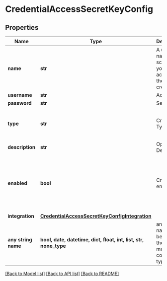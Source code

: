 # CredentialAccessSecretKeyConfig


## Properties
Name | Type | Description | Notes
------------ | ------------- | ------------- | -------------
**name** | **str** | A unique name scoped to your account for the credential | 
**username** | **str** | Access Key | 
**password** | **str** | Secret Key | 
**type** | **str** | Credential Type Code | defaults to "access-key-secret"
**description** | **str** | Optional Description | [optional] 
**enabled** | **bool** | Credential enabled | [optional]  if omitted the server will use the default value of True
**integration** | [**CredentialAccessSecretKeyConfigIntegration**](CredentialAccessSecretKeyConfigIntegration.md) |  | [optional] 
**any string name** | **bool, date, datetime, dict, float, int, list, str, none_type** | any string name can be used but the value must be the correct type | [optional]

[[Back to Model list]](../README.md#documentation-for-models) [[Back to API list]](../README.md#documentation-for-api-endpoints) [[Back to README]](../README.md)


